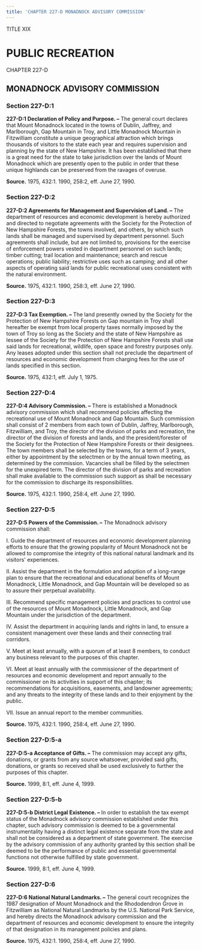 ```yaml
---
title: 'CHAPTER 227-D MONADNOCK ADVISORY COMMISSION'
---
```


TITLE XIX
                                             
PUBLIC RECREATION
=================

CHAPTER 227-D
                                             
MONADNOCK ADVISORY COMMISSION
-----------------------------

### Section 227-D:1

 **227-D:1 Declaration of Policy and Purpose. –** The general court
declares that Mount Monadnock located in the towns of Dublin, Jaffrey,
and Marlborough, Gap Mountain in Troy, and Little Monadnock Mountain in
Fitzwilliam constitute a unique geographical attraction which brings
thousands of visitors to the state each year and requires supervision
and planning by the state of New Hampshire. It has been established that
there is a great need for the state to take jurisdiction over the lands
of Mount Monadnock which are presently open to the public in order that
these unique highlands can be preserved from the ravages of overuse.

**Source.** 1975, 432:1. 1990, 258:2, eff. June 27, 1990.

### Section 227-D:2

 **227-D:2 Agreements for Management and Supervision of Land. –** The
department of resources and economic development is hereby authorized
and directed to negotiate agreements with the Society for the Protection
of New Hampshire Forests, the towns involved, and others, by which such
lands shall be managed and supervised by department personnel. Such
agreements shall include, but are not limited to, provisions for the
exercise of enforcement powers vested in department personnel on such
lands; timber cutting; trail location and maintenance; search and rescue
operations; public liability; restrictive uses such as camping; and all
other aspects of operating said lands for public recreational uses
consistent with the natural environment.

**Source.** 1975, 432:1. 1990, 258:3, eff. June 27, 1990.

### Section 227-D:3

 **227-D:3 Tax Exemption. –** The land presently owned by the Society
for the Protection of New Hampshire Forests on Gap mountain in Troy
shall hereafter be exempt from local property taxes normally imposed by
the town of Troy so long as the Society and the state of New Hampshire
as lessee of the Society for the Protection of New Hampshire Forests
shall use said lands for recreational, wildlife, open space and forestry
purposes only. Any leases adopted under this section shall not preclude
the department of resources and economic development from charging fees
for the use of lands specified in this section.

**Source.** 1975, 432:1, eff. July 1, 1975.

### Section 227-D:4

 **227-D:4 Advisory Commission. –** There is established a Monadnock
advisory commission which shall recommend policies affecting the
recreational use of Mount Monadnock and Gap Mountain. Such commission
shall consist of 2 members from each town of Dublin, Jaffrey,
Marlborough, Fitzwilliam, and Troy, the director of the division of
parks and recreation, the director of the division of forests and lands,
and the president/forester of the Society for the Protection of New
Hampshire Forests or their designees. The town members shall be selected
by the towns, for a term of 3 years, either by appointment by the
selectmen or by the annual town meeting, as determined by the
commission. Vacancies shall be filled by the selectmen for the unexpired
term. The director of the division of parks and recreation shall make
available to the commission such support as shall be necessary for the
commission to discharge its responsibilities.

**Source.** 1975, 432:1. 1990, 258:4, eff. June 27, 1990.

### Section 227-D:5

 **227-D:5 Powers of the Commission. –** The Monadnock advisory
commission shall:
                                             
 I. Guide the department of resources and economic development
planning efforts to ensure that the growing popularity of Mount
Monadnock not be allowed to compromise the integrity of this national
natural landmark and its visitors' experiences.
                                             
 II. Assist the department in the formulation and adoption of a
long-range plan to ensure that the recreational and educational benefits
of Mount Monadnock, Little Monadnock, and Gap Mountain will be developed
so as to assure their perpetual availability.
                                             
 III. Recommend specific management policies and practices to control
use of the resources of Mount Monadnock, Little Monadnock, and Gap
Mountain under the jurisdiction of the department.
                                             
 IV. Assist the department in acquiring lands and rights in land, to
ensure a consistent management over these lands and their connecting
trail corridors.
                                             
 V. Meet at least annually, with a quorum of at least 8 members, to
conduct any business relevant to the purposes of this chapter.
                                             
 VI. Meet at least annually with the commissioner of the department
of resources and economic development and report annually to the
commissioner on its activities in support of this chapter; its
recommendations for acquisitions, easements, and landowner agreements;
and any threats to the integrity of these lands and to their enjoyment
by the public.
                                             
 VII. Issue an annual report to the member communities.

**Source.** 1975, 432:1. 1990, 258:4, eff. June 27, 1990.

### Section 227-D:5-a

 **227-D:5-a Acceptance of Gifts. –** The commission may accept any
gifts, donations, or grants from any source whatsoever, provided said
gifts, donations, or grants so received shall be used exclusively to
further the purposes of this chapter.

**Source.** 1999, 8:1, eff. June 4, 1999.

### Section 227-D:5-b

 **227-D:5-b District Legal Existence. –** In order to establish the
tax exempt status of the Monadnock advisory commission established under
this chapter, such advisory commission is deemed to be a governmental
instrumentality having a distinct legal existence separate from the
state and shall not be considered as a department of state government.
The exercise by the advisory commission of any authority granted by this
section shall be deemed to be the performance of public and essential
governmental functions not otherwise fulfilled by state government.

**Source.** 1999, 8:1, eff. June 4, 1999.

### Section 227-D:6

 **227-D:6 National Natural Landmarks. –** The general court
recognizes the 1987 designation of Mount Monadnock and the Rhododendron
Grove in Fitzwilliam as National Natural Landmarks by the U.S. National
Park Service, and hereby directs the Monadnock advisory commission and
the department of resources and economic development to ensure the
integrity of that designation in its management policies and plans.

**Source.** 1975, 432:1. 1990, 258:4, eff. June 27, 1990.
